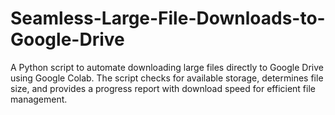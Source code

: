 # Seamless-Large-File-Downloads-to-Google-Drive
A Python script to automate downloading large files directly to Google Drive using Google Colab. The script checks for available storage, determines file size, and provides a progress report with download speed for efficient file management.
